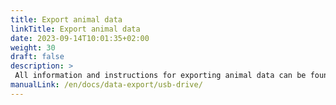 ```yaml
---
title: Export animal data
linkTitle: Export animal data
date: 2023-09-14T10:01:35+02:00
weight: 30
draft: false
description: >
 All information and instructions for exporting animal data can be found here
manualLink: /en/docs/data-export/usb-drive/
---
```

<script>
  window.location.href = "/en/docs/data-export/usb-drive/";
</script>
